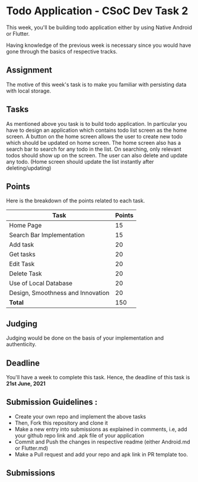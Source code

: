# Todo Application - CSoC Dev Task 2

This week, you'll be building todo application either by using Native Android or Flutter.

Having knowledge of the previous week is necessary since you would have gone through the basics of respective tracks.

## Assignment

The motive of this week's task is to make you familiar with persisting data with local storage.

## Tasks

As mentioned above you task is to build todo application. In particular you have to design an application which contains todo list screen as the home screen. A button on the home screen allows the user to create new todo which should be updated on home screen. The home screen also has a search bar to search for any todo in the list. On searching, only relevant todos should show up on the screen. The user can also delete and update any todo. (Home screen should update the list instantly after deleting/updating)

## Points
Here is the breakdown of the points related to each task.

|**Task**|**Points**  |
|--|--|
| Home Page | 15 |
|Search Bar Implementation|15|
|Add task|20|
|Get tasks|20|
|Edit Task|20|
|Delete Task|20|
|Use of Local Database|20|
|Design, Smoothness and Innovation|20|
|**Total**|150|

## Judging
Judging would be done on the basis of your implementation and authenticity.

## Deadline
You'll have a week to complete this task. Hence, the deadline of this task is **21st June, 2021** 

## Submission Guidelines :

- Create your own repo and implement the above tasks
- Then, Fork this repository and clone it
- Make a new entry into submissions as explained in comments, i.e, add your github repo link and .apk file of your application
- Commit and Push the changes in respective readme (either  Android.md or Flutter.md)
- Make a Pull request and add your repo and apk link in PR template too.

## Submissions

<!-- Add you name in below list as -->
<!-- - Your Name - [Repo Name](Link) [APK](APK Link) -->
<!-- - Sanyu Daver - [Tic Tac](https://github.com/sanyud/TicTac) [APK](https://github.com/king-11/Vue-Birthday/blob/master/public/favicon.ico) -->
<!-- - Rajat Vishwakarma - [Todo](https://github.com/epselon007/ToDo) [APK](https://docs.google.com/uc?export=download&id=1RJp7j49Q2w-DXXbCNIOpSfD17RR2CVXA) -->

